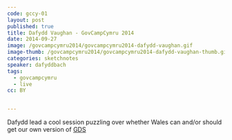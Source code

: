 ```yaml
---
code: gccy-01
layout: post
published: true
title: Dafydd Vaughan - GovCampCymru 2014
date: 2014-09-27
image: /govcampcymru2014/govcampcymru2014-dafydd-vaughan.gif
image-thumb: /govcampcymru2014/govcampcymru2014-dafydd-vaughan-thumb.gif
categories: sketchnotes
speaker: dafyddbach
tags:
  - govcampcymru
  - live
cc: BY


---
```


 Dafydd lead a cool session puzzling over whether Wales can and/or should get our own version of [GDS](https://gds.blog.gov.uk/category/gds/)
